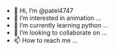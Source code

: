 - 👋 Hi, I’m @patel4747
- 👀 I’m interested in animation ...
- 🌱 I’m currently learning python ...
- 💞️ I’m looking to collaborate on ...
- 📫 How to reach me ...

<!---
patel4747/patel4747 is a ✨ special ✨ repository because its `README.md` (this file) appears on your GitHub profile.
You can click the Preview link to take a look at your changes.
--->
